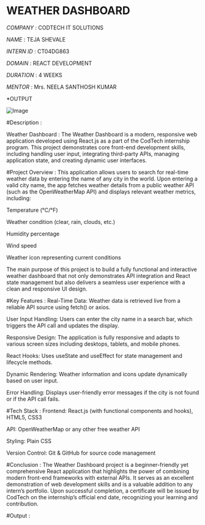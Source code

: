 # WEATHER DASHBOARD

*COMPANY* : CODTECH IT SOLUTIONS

*NAME* : TEJA SHEVALE

*INTERN ID* : CT04DG863

*DOMAIN* : REACT DEVELOPMENT

*DURATION* : 4 WEEKS

*MENTOR* : Mrs. NEELA SANTHOSH KUMAR

*OUTPUT


![Image](https://github.com/user-attachments/assets/f3bd1324-bf9b-49c3-b5ad-008e33322834)




#Description :

Weather Dashboard : 
The Weather Dashboard is a modern, responsive web application developed using React.js as a part of the CodTech internship program. 
This project demonstrates core front-end development skills, including handling user input, integrating third-party APIs, managing application state, and creating dynamic user interfaces.


#Project Overview :
This application allows users to search for real-time weather data by entering the name of any city in the world. 
Upon entering a valid city name, the app fetches weather details from a public weather API (such as the OpenWeatherMap API) and displays relevant weather metrics, 
including:

Temperature (°C/°F)

Weather condition (clear, rain, clouds, etc.)

Humidity percentage

Wind speed

Weather icon representing current conditions

The main purpose of this project is to build a fully functional and interactive weather dashboard that not only demonstrates API integration and React state management 
but also delivers a seamless user experience with a clean and responsive UI design.



#Key Features :
Real-Time Data: Weather data is retrieved live from a reliable API source using fetch() or axios.

User Input Handling: Users can enter the city name in a search bar, which triggers the API call and updates the display.

Responsive Design: The application is fully responsive and adapts to various screen sizes including desktops, tablets, and mobile phones.

React Hooks: Uses useState and useEffect for state management and lifecycle methods.

Dynamic Rendering: Weather information and icons update dynamically based on user input.

Error Handling: Displays user-friendly error messages if the city is not found or if the API call fails.



#Tech Stack :
Frontend: React.js (with functional components and hooks), HTML5, CSS3

API: OpenWeatherMap or any other free weather API

Styling: Plain CSS

Version Control: Git & GitHub for source code management


#Conclusion :
The Weather Dashboard project is a beginner-friendly yet comprehensive React application that highlights the power of combining modern front-end frameworks with external APIs.
It serves as an excellent demonstration of web development skills and is a valuable addition to any intern’s portfolio. 
Upon successful completion, a certificate will be issued by CodTech on the internship’s official end date, recognizing your learning and contribution.


#Output : 

